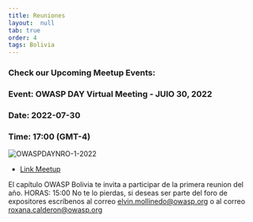 ```yaml
---
title: Reuniones
layout:  null
tab: true
order: 4
tags: Bolivia
---
```



### Check our Upcoming Meetup Events:
### Event: OWASP DAY Virtual Meeting - JUIO 30, 2022
### Date: 2022-07-30
### Time: 17:00 (GMT-4)

![OWASPDAYNRO-1-2022](/www-chapter-bolivia/assets/images/owaspday12022.jpg "OWASP DAY NRO-1-2022")

* [Link Meetup](https://www.meetup.com/es/owasp-bolivia-meetup-group/events/287042333/ "https://www.meetup.com/es/owasp-bolivia-meetup-group/events/287042333/")


El capítulo OWASP Bolivia te invita a participar de la primera reunion del año.
HORAS: 15:00
No te lo pierdas, si deseas ser parte del foro de expositores escríbenos al correo elvin.mollinedo@owasp.org o al correo roxana.calderon@owasp.org




<style>
img[alt="FOTO1"] { 
  max-width:  400px; 
  display: block;
}
.tabla2{
    font-size:13px;
}
.tabla1{
    font-size:13px;
}
</style> 
